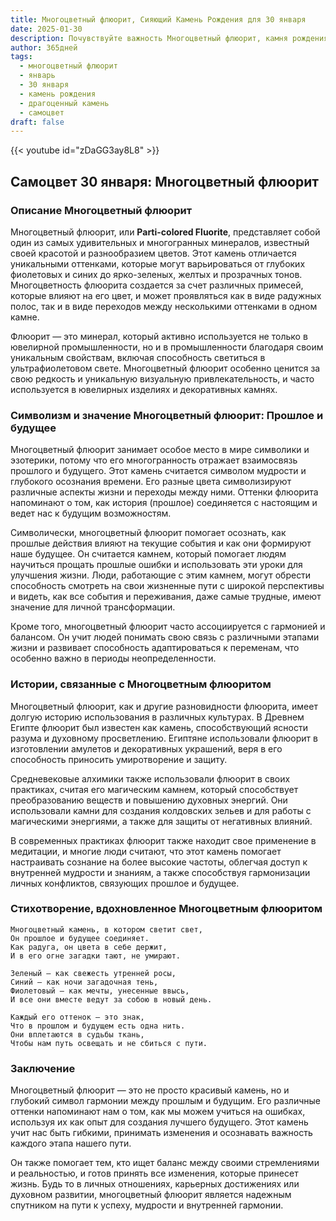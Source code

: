 ```yaml
---
title: Многоцветный флюорит, Сияющий Камень Рождения для 30 января
date: 2025-01-30
description: Почувствуйте важность Многоцветный флюорит, камня рождения 30 января, который символизирует Прошлое и будущее. Пусть его красота и значение осветят ваш день.
author: 365дней
tags:
  - многоцветный флюорит
  - январь
  - 30 января
  - камень рождения
  - драгоценный камень
  - самоцвет
draft: false
---
```


{{< youtube id="zDaGG3ay8L8" >}}

## Самоцвет 30 января: Многоцветный флюорит

### Описание Многоцветный флюорит

Многоцветный флюорит, или **Parti-colored Fluorite**, представляет собой один из самых удивительных и многогранных минералов, известный своей красотой и разнообразием цветов. Этот камень отличается уникальными оттенками, которые могут варьироваться от глубоких фиолетовых и синих до ярко-зеленых, желтых и прозрачных тонов. Многоцветность флюорита создается за счет различных примесей, которые влияют на его цвет, и может проявляться как в виде радужных полос, так и в виде переходов между несколькими оттенками в одном камне.

Флюорит — это минерал, который активно используется не только в ювелирной промышленности, но и в промышленности благодаря своим уникальным свойствам, включая способность светиться в ультрафиолетовом свете. Многоцветный флюорит особенно ценится за свою редкость и уникальную визуальную привлекательность, и часто используется в ювелирных изделиях и декоративных камнях.

### Символизм и значение Многоцветный флюорит: Прошлое и будущее

Многоцветный флюорит занимает особое место в мире символики и эзотерики, потому что его многогранность отражает взаимосвязь прошлого и будущего. Этот камень считается символом мудрости и глубокого осознания времени. Его разные цвета символизируют различные аспекты жизни и переходы между ними. Оттенки флюорита напоминают о том, как история (прошлое) соединяется с настоящим и ведет нас к будущим возможностям.

Символически, многоцветный флюорит помогает осознать, как прошлые действия влияют на текущие события и как они формируют наше будущее. Он считается камнем, который помогает людям научиться прощать прошлые ошибки и использовать эти уроки для улучшения жизни. Люди, работающие с этим камнем, могут обрести способность смотреть на свои жизненные пути с широкой перспективы и видеть, как все события и переживания, даже самые трудные, имеют значение для личной трансформации.

Кроме того, многоцветный флюорит часто ассоциируется с гармонией и балансом. Он учит людей понимать свою связь с различными этапами жизни и развивает способность адаптироваться к переменам, что особенно важно в периоды неопределенности.

### Истории, связанные с Многоцветным флюоритом

Многоцветный флюорит, как и другие разновидности флюорита, имеет долгую историю использования в различных культурах. В Древнем Египте флюорит был известен как камень, способствующий ясности разума и духовному просветлению. Египтяне использовали флюорит в изготовлении амулетов и декоративных украшений, веря в его способность приносить умиротворение и защиту.

Средневековые алхимики также использовали флюорит в своих практиках, считая его магическим камнем, который способствует преобразованию веществ и повышению духовных энергий. Они использовали камни для создания колдовских зельев и для работы с магическими энергиями, а также для защиты от негативных влияний.

В современных практиках флюорит также находит свое применение в медитации, и многие люди считают, что этот камень помогает настраивать сознание на более высокие частоты, облегчая доступ к внутренней мудрости и знаниям, а также способствуя гармонизации личных конфликтов, связующих прошлое и будущее.

### Стихотворение, вдохновленное Многоцветным флюоритом

	Многоцветный камень, в котором светит свет,
	Он прошлое и будущее соединяет.
	Как радуга, он цвета в себе держит,
	И в его огне загадки тают, не умирают.
	
	Зеленый – как свежесть утренней росы,
	Синий – как ночи загадочная тень,
	Фиолетовый – как мечты, унесенные ввысь,
	И все они вместе ведут за собою в новый день.
	
	Каждый его оттенок – это знак,
	Что в прошлом и будущем есть одна нить.
	Они вплетаются в судьбы ткань,
	Чтобы нам путь освещать и не сбиться с пути.

### Заключение

Многоцветный флюорит — это не просто красивый камень, но и глубокий символ гармонии между прошлым и будущим. Его различные оттенки напоминают нам о том, как мы можем учиться на ошибках, используя их как опыт для создания лучшего будущего. Этот камень учит нас быть гибкими, принимать изменения и осознавать важность каждого этапа нашего пути.

Он также помогает тем, кто ищет баланс между своими стремлениями и реальностью, и готов принять все изменения, которые принесет жизнь. Будь то в личных отношениях, карьерных достижениях или духовном развитии, многоцветный флюорит является надежным спутником на пути к успеху, мудрости и внутренней гармонии.